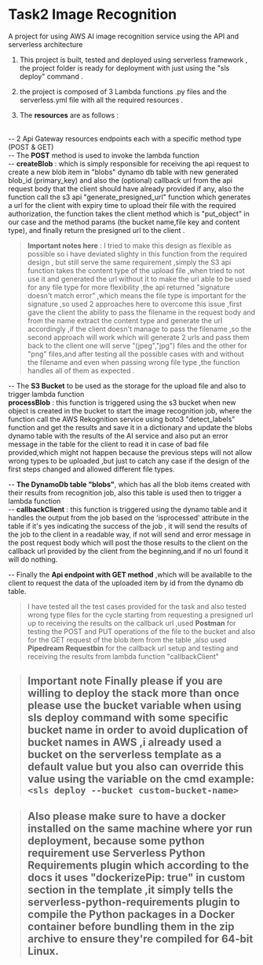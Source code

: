 # Task2 Image Recognition
A project for using AWS AI image recognition service using the API and serverless architecture

1. This project is built, tested and deployed using serverless framework , the project folder is ready for deployment with just
using the "sls deploy" command .

2. the project is composed of 3 Lambda functions .py files and the serverless.yml file with all the required resources .

3. The **resources** are as follows :

 <br/> -- 2 Api Gateway resources endpoints each with a specific method type (POST & GET) 
	 <br/> -- The **POST** method is used to invoke the lambda function 
		 <br/> -- **createBlob** : which is simply responsible for receiving the api request to create a new blob item in "blobs" dynamo db table with new generated blob_id        (primary_key)
			and also the (optional) callback url from the api request body that the client should have already provided if any, also the function 
			call the s3 api "generate_presigned_url" function which generates a url for the client with expiry time to upload their file with the required authorization,
			the function takes the client method which is "put_object" in our case and the method params (the bucket name,file key and content type), and finally return the 
			presigned url to the client .
      
 >  **Important notes here** :  I tried to make this design as flexible as possible so i have deviated slighty in this function from the required design , but still serve the same requirement ,simply the 
 >  S3 api function takes the content type of the upload file ,when tried to not use it and generated the url without it to make the url able to be used for any file type for more flexibility ,the api returned "signature doesn't match error" ,which means the file type is important for the signature ,so used 2 approaches here to overcome this issue ,first gave the client the ability to pass the filename in the request body and from the name  extract the content type and generate the url accordingly ,if the client doesn't manage to pass the filename ,so the second approach will work which will generate 2 urls and pass them back to the client one will serve "(jpeg","jpg") files and the other for "png" files,and after testing all the possible cases with and without the filename and even when passing wrong file type ,the function handles all of them as expected .

-- The **S3 Bucket** to be used as the storage for the upload file and also to trigger lambda function
   <br/> **processBlob** : this function is triggered using the s3 bucket when new object is created in the bucket to start the image recognition job, where the function call the AWS Rekognition service using boto3 "detect_labels" function and get the results and save it in a dictionary and update the blobs dynamo table with the results of the AI service and also put an error message in the table for the client to read it in case of bad file provided,which might not happen because the previous steps will not allow wrong types to be uploaded ,but just to catch any case if the design of the first steps changed and allowed different file types.
   
   -- **The DynamoDb table "blobs"**, which has all the blob items created with their results from recognition job, also this table is used then to trigger a lambda function
      <br/>-- **callbackClient** : this function is triggered using the dynamo table and it handles the output from the job based on the 'isprocessed' attribute in the table                 if it's yes indicating the success of the job , it will send the results of the job to the client in a readable way, if not will send and error message in the                 post request body which will post the those results to the client on the callback url provided by the client from the beginning,and if no url found it will do                 nothing.
      
  -- Finally the **Api endpoint with GET method** ,which will be availablle to the client to request the data of the uploaded item by id from the dynamo db table.
  
  > I have tested all the test cases provided for the task and also tested wrong type files for the cycle starting from requesting a presigned url up to receiving the results on the callback url ,used **Postman** for testing the POST and PUT operations of the file to the bucket and also for the GET request of the blob item from the table ,also used **Pipedream Requestbin** for the callback url setup and testing and receiving the results from lambda function "callbackClient"
   
  > ## **Important note** Finally please if you are willing to deploy the stack more than once please use the bucket variable when using sls deploy command with some specific bucket name in order to avoid duplication of bucket names in AWS ,i already used a bucket on the serverless template as a default value but you also can override this value using the variable on the cmd example: `<sls deploy --bucket custom-bucket-name>`  
   
  > ## **Also please** make sure to have a docker installed on the same machine where yor run deployment, because some python requirement use Serverless Python Requirements plugin which according to the docs it uses "dockerizePip: true" in custom section in the template ,it simply tells the serverless-python-requirements plugin to compile the Python packages in a Docker container before bundling them in the zip archive to ensure they're compiled for 64-bit Linux.
